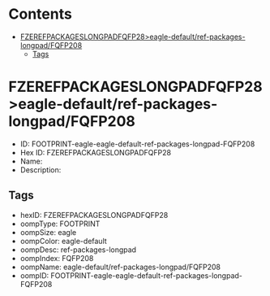



Contents
========

* [FZEREFPACKAGESLONGPADFQFP28>eagle-default/ref-packages-longpad/FQFP208](#fzerefpackageslongpadfqfp28eagle-defaultref-packages-longpadfqfp208)
	* [Tags](#tags)

# FZEREFPACKAGESLONGPADFQFP28>eagle-default/ref-packages-longpad/FQFP208

- ID: FOOTPRINT-eagle-eagle-default-ref-packages-longpad-FQFP208
- Hex ID: FZEREFPACKAGESLONGPADFQFP28
- Name: 
- Description: 

## Tags

- hexID: FZEREFPACKAGESLONGPADFQFP28
- oompType: FOOTPRINT
- oompSize: eagle
- oompColor: eagle-default
- oompDesc: ref-packages-longpad
- oompIndex: FQFP208
- oompName: eagle-default/ref-packages-longpad/FQFP208
- oompID: FOOTPRINT-eagle-eagle-default-ref-packages-longpad-FQFP208
